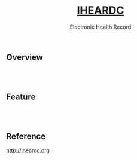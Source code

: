 <h1 align=center><a href="http://iheardc.org">IHEARDC</a></h1>
<p align=center>Electronic Health Record</p>
<br>

## Overview

<br><br>

## Feature

<br><br>

## Reference
<a href="http://iheardc.org">http://iheardc.org</a>
